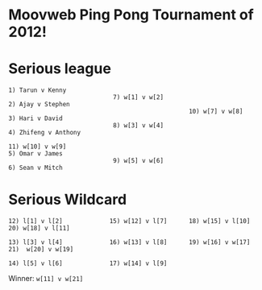 Moovweb Ping Pong Tournament of 2012!
========

# Serious league
```
1) Tarun v Kenny
                             7) w[1] v w[2]
2) Ajay v Stephen
                                                  10) w[7] v w[8]
3) Hari v David
                             8) w[3] v w[4]
4) Zhifeng v Anthony
                                                                     11) w[10] v w[9]
5) Omar v James
                             9) w[5] v w[6]
6) Sean v Mitch
```

# Serious Wildcard
```
12) l[1] v l[2]             15) w[12] v l[7]      18) w[15] v l[10]  20) w[18] v l[11]

13) l[3] v l[4]             16) w[13] v l[8]      19) w[16] v w[17]                      21)  w[20] v w[19]

14) l[5] v l[6]             17) w[14] v l[9]
```

Winner:  `w[11] v w[21]`
